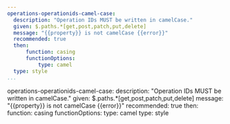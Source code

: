 ```yaml
--- 
operations-operationids-camel-case:
  description: "Operation IDs MUST be written in camelCase."
  given: $.paths.*[get,post,patch,put,delete]
  message: "{{property}} is not camelCase {{error}}"
  recommended: true
  then:
      function: casing
      functionOptions:
          type: camel
  type: style
...
```

operations-operationids-camel-case:
  description: "Operation IDs MUST be written in camelCase."
  given: $.paths.*[get,post,patch,put,delete]
  message: "{{property}} is not camelCase {{error}}"
  recommended: true
    then:
        function: casing
        functionOptions:
            type: camel
  type: style